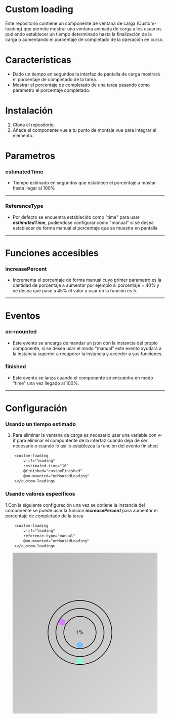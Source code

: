 # Custom loading
Este repositorio contiene un componente de ventana de carga (Custom-loading) que permite mostrar una ventana animada de carga a los usuarios pudiendo establecer un tiempo determinado hasta la finalización de la carga o aumentando el porcentaje de completado de la operación en curso.

# Características

- Dado un tiempo en segundos la interfaz de pantalla de carga mostrará el porcentaje de completado de la tarea.
- Mostrar el porcentaje de completado de una tarea pasando como parametro el porcentaje completado.

# Instalación

1. Clona el repositorio.
2. Añade el componente vue a tu punto de montaje vue para integrar el elemento.

# Parametros

### estimatedTime

- Tiempo estimado en segundos que establece el porcentaje a mostar hasta llegar al 100%
---

### ReferenceType

- Por defecto se encuentra establecido como "time" para usar ***estimatedTime***, pudiendose configurar como "manual" si se desea establecer de forma manual el porcentaje que se muestra en pantalla
---

# Funciones accesibles

### increasePercent

- Incrementa el porcentaje de forma manual cuyo primer parametro es la cantidad de porcentaje a aumentar por ejemplo si porcentaje = 40% y se desea que pase a 45% el valor a usar en la función es 5.
---
# Eventos

### on-mounted

- Este evento se encarga de mandar un json con la instancia del propio componente, si se desea usar el modo "manual" este evento ayudará a la instancia superior a recuperar la instancia y acceder a sus funciones.

### finished

- Este evento se lanza cuando el componente se encuentra en modo "time" una vez llegado al 100%.
---

# Configuración

### Usando un tiempo estimado 

1. Para eliminar la ventana de carga es necesario usar una variable con v-if para eliminar el compontente de la interfaz cuando deja de ser necesario o cuando lo asi lo establezca la funcion del evento finished
```
    <custom-loading
        v-if="loading"
        :estimated-time="10"
        @finished="customFinished"
        @on-mounted="onMoutedLoading"
    ></custom-loading>
```

### Usando valores especificos

1.Con la siguiente configuración una vez se obtiene la instancia del componente se puede usar la funcion ***increasePercent*** para aumentar el porcentaje de completado de la tarea

```
    <custom-loading
        v-if="loading"
        reference-type="manual"
        @on-mounted="onMoutedLoading"
    ></custom-loading>
```

<p align="center">
   <img src="./images/loading.gif" alt="Interfaz principal">
</p>

